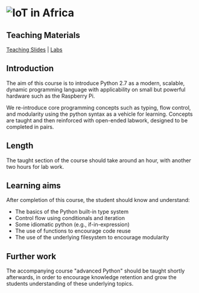 # ![IoT in Africa](../blob/master/assets/img/logo-128.png?raw=true) 

## Teaching Materials

[Teaching Slides](https://gitpitch.com/iotinafrica/material?p=intro-to-python)
| [Labs](labs/)

## Introduction

The aim of this course is to introduce Python 2.7 as a modern, scalable, dynamic programming language with applicability on small but powerful hardware such as the Raspberry Pi.

We re-introduce core programming concepts such as typing, flow control, and modularity using the python syntax as a vehicle for learning. Concepts are taught and then reinforced with open-ended labwork, designed to be completed in pairs.

## Length
The taught section of the course should take around an hour, with another two hours for lab work.

## Learning aims
After completion of this course, the student should know and understand:
* The basics of the Python built-in type system
* Control flow using conditionals and iteration
* Some idiomatic python (e.g., if-in-expression)
* The use of functions to encourage code reuse
* The use of the underlying filesystem to encourage modularity

## Further work
The accompanying course "advanced Python" should be taught shortly afterwards, in order to encourage knowledge retention and grow the students understanding of these underlying topics.
